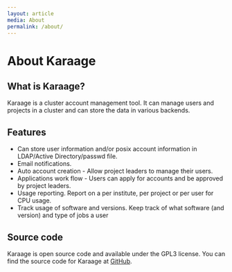 ```yaml
---
layout: article
media: About
permalink: /about/
---
```


About Karaage
=============

What is Karaage?
----------------
Karaage is a cluster account management tool. It can manage users and projects
in a cluster and can store the data in various backends.


Features
--------
* Can store user information and/or posix account information in LDAP/Active Directory/passwd file.
* Email notifications.
* Auto account creation - Allow project leaders to manage their users.
* Applications work flow - Users can apply for accounts and be approved by project leaders.
* Usage reporting. Report on a per institute, per project or per user for CPU usage.
* Track usage of software and versions. Keep track of what software (and version) and type of jobs a user


Source code
-----------
Karaage is open source code and available under the GPL3 license.  You can find
the source code for Karaage at [GitHub](https://github.com/Karaage-Cluster/karaage/).
